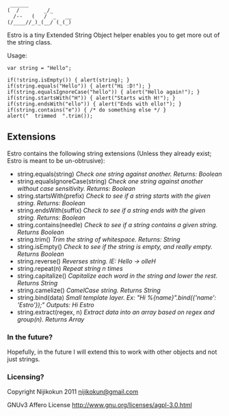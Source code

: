      ______              
    (  /        _/_      
      /--   (   /  _   __
    (/____//_)_(__/ (_(_)

Estro is a tiny Extended String Object helper enables you to get more out of the string class.

Usage:

    var string = "Hello";

    if(!string.isEmpty()) { alert(string); }
    if(string.equals("Hello")) { alert("Hi :D!"); }
    if(string.equalsIgnoreCase("hello")) { alert("Hello again!"); }
    if(string.startsWith("H")) { alert("Starts with H!"); }
    if(string.endsWith("ello")) { alert("Ends with ello!"); }
    if(string.contains("e")) { /* do something else */ }
    alert("  trimmed  ".trim());

Extensions
----------

Estro contains the following string extensions (Unless they already exist; Estro is meant to be un-obtrusive):

  * string.equals(string) *Check one string against another. Returns: Boolean*
  * string.equalsIgnoreCase(string) *Check one string against another without case sensitivity. Returns: Boolean*
  * string.startsWith(prefix) *Check to see if a string starts with the given string. Returns: Boolean*
  * string.endsWith(suffix) *Check to see if a string ends with the given string. Returns: Boolean*
  * string.contains(needle) *Check to see if a string contains a given string. Returns Boolean*
  * string.trim() *Trim the string of whitespace. Returns: String*
  * string.isEmpty() *Check to see if the string is empty, and really empty. Returns Boolean*
  * string.reverse() *Reverses string. IE: Hello -> olleH*
  * string.repeat(n) *Repeat string n times*
  * string.capitalize() *Capitalize each word in the string and lower the rest. Returns String*
  * string.camelize() *CamelCase string. Returns String*
  * string.bind(data) *Small template layer. Ex: "Hi %{name}".bind({'name': 'Estro'});" Outputs: Hi Estro*
  * string.extract(regex, n) *Extract data into an array based on regex and group(n). Returns Array*

<h3>In the future?</h3>

Hopefully, in the future I will extend this to work with other objects and not just strings.

<h3>Licensing?</h3>

Copyright Nijikokun 2011 <nijikokun@gmail.com>

GNUv3 Affero License <http://www.gnu.org/licenses/agpl-3.0.html>